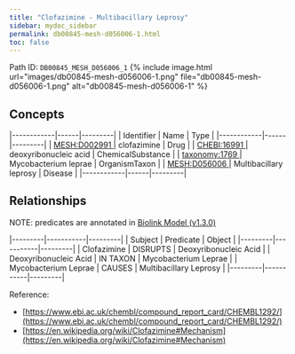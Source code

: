 ```yaml
---
title: "Clofazimine - Multibacillary Leprosy"
sidebar: mydoc_sidebar
permalink: db00845-mesh-d056006-1.html
toc: false 
---
```



Path ID: `DB00845_MESH_D056006_1`
{% include image.html url="images/db00845-mesh-d056006-1.png" file="db00845-mesh-d056006-1.png" alt="db00845-mesh-d056006-1" %}

## Concepts

|------------|------|---------|
| Identifier | Name | Type    |
|------------|------|---------|
| <a href="https://identifiers.org/MESH:D002991">MESH:D002991 </a> | clofazimine | Drug |
| <a href="https://identifiers.org/CHEBI:16991">CHEBI:16991 </a> | deoxyribonucleic acid | ChemicalSubstance |
| <a href="https://identifiers.org/taxonomy:1769">taxonomy:1769 </a> | Mycobacterium leprae | OrganismTaxon |
| <a href="https://identifiers.org/MESH:D056006">MESH:D056006 </a> | Multibacillary leprosy | Disease |
|------------|------|---------|

## Relationships


NOTE: predicates are annotated in <a href="https://github.com/biolink/biolink-model/releases/tag/v1.3.0">Biolink Model (v1.3.0)</a>

|---------|-----------|---------|
| Subject | Predicate | Object  |
|---------|-----------|---------|
| Clofazimine | DISRUPTS | Deoxyribonucleic Acid |
| Deoxyribonucleic Acid | IN TAXON | Mycobacterium Leprae |
| Mycobacterium Leprae | CAUSES | Multibacillary Leprosy |
|---------|-----------|---------|

Reference: 
  - [https://www.ebi.ac.uk/chembl/compound_report_card/CHEMBL1292/](https://www.ebi.ac.uk/chembl/compound_report_card/CHEMBL1292/)
  - [https://en.wikipedia.org/wiki/Clofazimine#Mechanism](https://en.wikipedia.org/wiki/Clofazimine#Mechanism)

